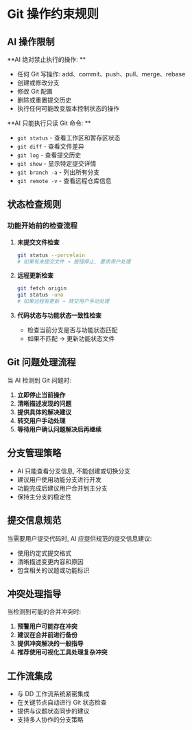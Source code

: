 # Git 操作约束规则

## AI 操作限制

**AI 绝对禁止执行的操作: **

- 任何 Git 写操作: add、commit、push、pull、merge、rebase
- 创建或修改分支
- 修改 Git 配置
- 删除或重置提交历史
- 执行任何可能改变版本控制状态的操作

**AI 只能执行只读 Git 命令: **

- `git status` - 查看工作区和暂存区状态
- `git diff` - 查看文件差异
- `git log` - 查看提交历史
- `git show` - 显示特定提交详情
- `git branch -a` - 列出所有分支
- `git remote -v` - 查看远程仓库信息

## 状态检查规则

### 功能开始前的检查流程

1. **未提交文件检查**

   ```bash
   git status --porcelain
   # 如果有未提交文件 → 报错停止, 要求用户处理
   ```

2. **远程更新检查**

   ```bash
   git fetch origin
   git status -uno
   # 如果远程有更新 → 转交用户手动处理
   ```

3. **代码状态与功能状态一致性检查**
   - 检查当前分支是否与功能状态匹配
   - 如果不匹配 → 更新功能状态文件

## Git 问题处理流程

当 AI 检测到 Git 问题时:

1. **立即停止当前操作**
2. **清晰描述发现的问题**
3. **提供具体的解决建议**
4. **转交用户手动处理**
5. **等待用户确认问题解决后再继续**

## 分支管理策略

- AI 只能查看分支信息, 不能创建或切换分支
- 建议用户使用功能分支进行开发
- 功能完成后建议用户合并到主分支
- 保持主分支的稳定性

## 提交信息规范

当需要用户提交代码时, AI 应提供规范的提交信息建议:

- 使用约定式提交格式
- 清晰描述变更内容和原因
- 包含相关的议题或功能标识

## 冲突处理指导

当检测到可能的合并冲突时:

1. **预警用户可能存在冲突**
2. **建议在合并前进行备份**
3. **提供冲突解决的一般指导**
4. **推荐使用可视化工具处理复杂冲突**

## 工作流集成

- 与 DD 工作流系统紧密集成
- 在关键节点自动进行 Git 状态检查
- 提供与议题状态同步的建议
- 支持多人协作的分支策略
